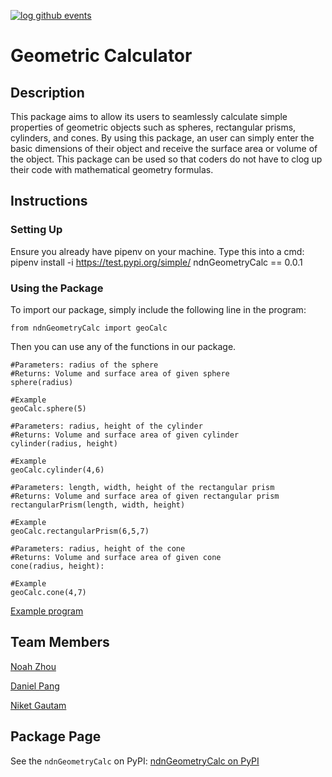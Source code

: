 [![log github events](https://github.com/software-students-spring2024/3-python-package-exercise-team-ndn/actions/workflows/event-logger.yml/badge.svg)](https://github.com/software-students-spring2024/3-python-package-exercise-team-ndn/actions/workflows/event-logger.yml)

# Geometric Calculator

## Description

This package aims to allow its users to seamlessly calculate simple properties of geometric objects such as spheres, rectangular prisms, cylinders, and cones. By using this package, an user can simply enter the basic dimensions of their object and receive the surface area or volume of the object. This package can be used so that coders do not have to clog up their code with mathematical geometry formulas.

## Instructions

### Setting Up
Ensure you already have pipenv on your machine. Type this into a cmd:
pipenv install -i https://test.pypi.org/simple/ ndnGeometryCalc == 0.0.1

### Using the Package
To import our package, simply include the following line in the program:

```
from ndnGeometryCalc import geoCalc
```

Then you can use any of the functions in our package.

```
#Parameters: radius of the sphere
#Returns: Volume and surface area of given sphere
sphere(radius)

#Example
geoCalc.sphere(5)
```

```
#Parameters: radius, height of the cylinder
#Returns: Volume and surface area of given cylinder
cylinder(radius, height)

#Example
geoCalc.cylinder(4,6)
```

```
#Parameters: length, width, height of the rectangular prism
#Returns: Volume and surface area of given rectangular prism
rectangularPrism(length, width, height)

#Example
geoCalc.rectangularPrism(6,5,7)
```

```
#Parameters: radius, height of the cone
#Returns: Volume and surface area of given cone
cone(radius, height):

#Example
geoCalc.cone(4,7)
```

[Example program](./exampleProgram.py)

## Team Members
[Noah Zhou](https://github.com/nz792)

[Daniel Pang](https://github.com/danielpang35github)

[Niket Gautam]()

## Package Page
See the `ndnGeometryCalc` on PyPI: [ndnGeometryCalc on PyPI](https://pypi.org/project/ndnGeometryCalc/0.0.1/)

